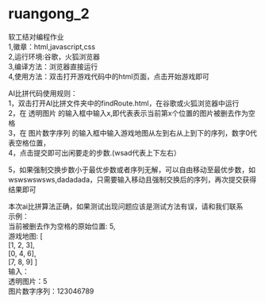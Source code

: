 # ruangong_2
软工结对编程作业
</br>
1,徽章：html,javascript,css
</br>
2,运行环境:谷歌，火狐浏览器
</br>
3,编译方法：浏览器直接运行
</br>
4,使用方法：双击打开游戏代码中的html页面，点击开始游戏即可
</br>

AI比拼代码使用规则：
</br>
1，双击打开AI比拼文件夹中的findRoute.html，在谷歌或火狐浏览器中运行</br>
2，在 透明图片 的输入框中输入x,即代表表示当前第x个位置的图片被删去作为空格</br>
3，在 图片数字序列 的输入框中输入游戏地图从左到右从上到下的序列，数字0代表空格位置，</br>
4，点击提交即可出闲要走的步数.(wsad代表上下左右）</br>
 
 5，如果强制交换步数小于最优步数或者序列无解，可以自由移动至最优步数，如wswswswsws,dadadada，只需要输入移动且强制交换后的序列，再次提交获得结果即可</br>

本次ai比拼算法正确，如果测试出现问题应该是测试方法有误，请和我们联系</br>
示例：</br>
 当前被删去作为空格的原始位置: 5,</br>
 游戏地图: [</br>
            [1, 2, 3],</br>
            [0, 4, 6],</br>
            [7, 8, 9] ]</br>
 输入：</br>
      透明图片：5</br>
      图片数字序列：123046789</br>
 
